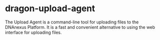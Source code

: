 # dragon-upload-agent
The Upload Agent is a command-line tool for uploading files to the DNAnexus Platform. It is a fast and convenient alternative to using the web interface for uploading files.
